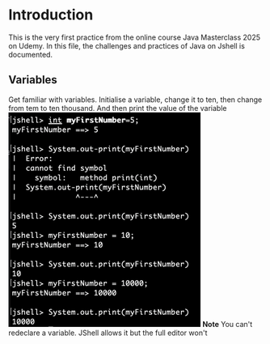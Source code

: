 # Introduction
This is the very first practice from the online course Java Masterclass 2025 on Udemy. In this file, the challenges and practices of Java on Jshell is documented.

## Variables
Get familiar with variables. Initialise a variable, change it to ten, then change from tem to ten thousand. And then print the value of the variable
![img.png](../archive/variables.png)
**Note** You can't redeclare a variable. JShell allows it but the full editor won't